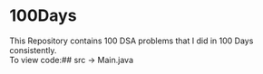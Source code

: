 # 100Days
This Repository contains 100 DSA problems that I did in 100 Days consistently.
<br>To view code:## src -> Main.java
